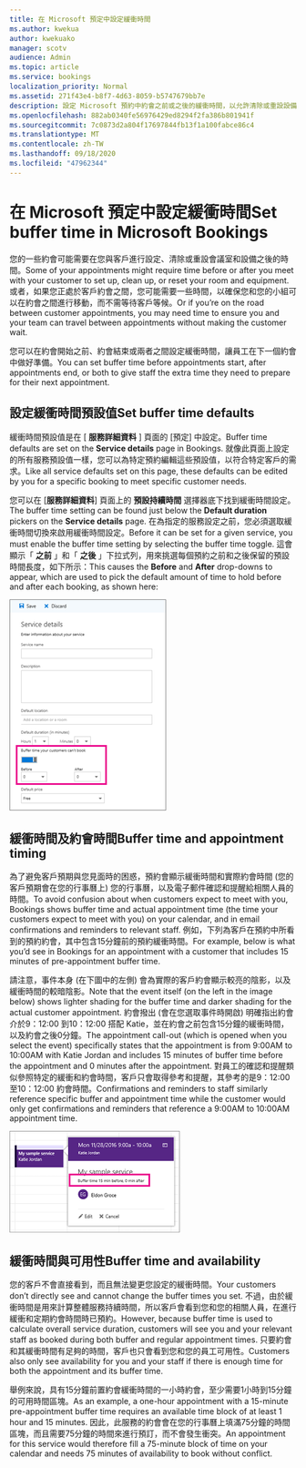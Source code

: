 ```yaml
---
title: 在 Microsoft 預定中設定緩衝時間
ms.author: kwekua
author: kwekuako
manager: scotv
audience: Admin
ms.topic: article
ms.service: bookings
localization_priority: Normal
ms.assetid: 271f43e4-b8f7-4d63-8059-b5747679bb7e
description: 設定 Microsoft 預約中約會之前或之後的緩衝時間，以允許清除或重設設備的時間。
ms.openlocfilehash: 882ab0340fe56976429ed8294f2fa386b801941f
ms.sourcegitcommit: 7c0873d2a804f17697844fb13f1a100fabce86c4
ms.translationtype: MT
ms.contentlocale: zh-TW
ms.lasthandoff: 09/18/2020
ms.locfileid: "47962344"
---
```

# <a name="set-buffer-time-in-microsoft-bookings"></a><span data-ttu-id="75089-103">在 Microsoft 預定中設定緩衝時間</span><span class="sxs-lookup"><span data-stu-id="75089-103">Set buffer time in Microsoft Bookings</span></span>

<span data-ttu-id="75089-104">您的一些約會可能需要在您與客戶進行設定、清除或重設會議室和設備之後的時間。</span><span class="sxs-lookup"><span data-stu-id="75089-104">Some of your appointments might require time before or after you meet with your customer to set up, clean up, or reset your room and equipment.</span></span> <span data-ttu-id="75089-105">或者，如果您正處於客戶約會之間，您可能需要一些時間，以確保您和您的小組可以在約會之間進行移動，而不需等待客戶等候。</span><span class="sxs-lookup"><span data-stu-id="75089-105">Or if you’re on the road between customer appointments, you may need time to ensure you and your team can travel between appointments without making the customer wait.</span></span>

<span data-ttu-id="75089-106">您可以在約會開始之前、約會結束或兩者之間設定緩衝時間，讓員工在下一個約會中做好準備。</span><span class="sxs-lookup"><span data-stu-id="75089-106">You can set buffer time before appointments start, after appointments end, or both to give staff the extra time they need to prepare for their next appointment.</span></span>

## <a name="set-buffer-time-defaults"></a><span data-ttu-id="75089-107">設定緩衝時間預設值</span><span class="sxs-lookup"><span data-stu-id="75089-107">Set buffer time defaults</span></span>

<span data-ttu-id="75089-108">緩衝時間預設值是在 [ **服務詳細資料** ] 頁面的 [預定] 中設定。</span><span class="sxs-lookup"><span data-stu-id="75089-108">Buffer time defaults are set on the **Service details** page in Bookings.</span></span> <span data-ttu-id="75089-109">就像此頁面上設定的所有服務預設值一樣，您可以為特定預約編輯這些預設值，以符合特定客戶的需求。</span><span class="sxs-lookup"><span data-stu-id="75089-109">Like all service defaults set on this page, these defaults can be edited by you for a specific booking to meet specific customer needs.</span></span>

<span data-ttu-id="75089-110">您可以在 [**服務詳細資料**] 頁面上的 **預設持續時間** 選擇器底下找到緩衝時間設定。</span><span class="sxs-lookup"><span data-stu-id="75089-110">The buffer time setting can be found just below the **Default duration** pickers on the **Service details** page.</span></span> <span data-ttu-id="75089-111">在為指定的服務設定之前，您必須選取緩衝時間切換來啟用緩衝時間設定。</span><span class="sxs-lookup"><span data-stu-id="75089-111">Before it can be set for a given service, you must enable the buffer time setting by selecting the buffer time toggle.</span></span> <span data-ttu-id="75089-112">這會顯示「 **之前** 」和「 **之後** 」下拉式列，用來挑選每個預約之前和之後保留的預設時間長度，如下所示：</span><span class="sxs-lookup"><span data-stu-id="75089-112">This causes the **Before** and **After** drop-downs to appear, which are used to pick the default amount of time to hold before and after each booking, as shown here:</span></span>

   ![啟用緩衝時間的預約映射](../media/bookings-buffertime.png)

## <a name="buffer-time-and-appointment-timing"></a><span data-ttu-id="75089-114">緩衝時間及約會時間</span><span class="sxs-lookup"><span data-stu-id="75089-114">Buffer time and appointment timing</span></span>

<span data-ttu-id="75089-115">為了避免客戶預期與您見面時的困惑，預約會顯示緩衝時間和實際約會時間 (您的客戶預期會在您的行事曆上) 您的行事曆，以及電子郵件確認和提醒給相關人員的時間。</span><span class="sxs-lookup"><span data-stu-id="75089-115">To avoid confusion about when customers expect to meet with you, Bookings shows buffer time and actual appointment time (the time your customers expect to meet with you) on your calendar, and in email confirmations and reminders to relevant staff.</span></span> <span data-ttu-id="75089-116">例如，下列為客戶在預約中所看到的預約約會，其中包含15分鐘前的預約緩衝時間。</span><span class="sxs-lookup"><span data-stu-id="75089-116">For example, below is what you’d see in Bookings for an appointment with a customer that includes 15 minutes of pre-appointment buffer time.</span></span>

<span data-ttu-id="75089-117">請注意，事件本身 (在下圖中的左側) 會為實際的客戶約會顯示較亮的陰影，以及緩衝時間的較暗陰影。</span><span class="sxs-lookup"><span data-stu-id="75089-117">Note that the event itself (on the left in the image below) shows lighter shading for the buffer time and darker shading for the actual customer appointment.</span></span> <span data-ttu-id="75089-118">約會撥出 (會在您選取事件時開啟) 明確指出約會介於9：12:00 到10：12:00 搭配 Katie，並在約會之前包含15分鐘的緩衝時間，以及約會之後0分鐘。</span><span class="sxs-lookup"><span data-stu-id="75089-118">The appointment call-out (which is opened when you select the event) specifically states that the appointment is from 9:00AM to 10:00AM with Katie Jordan and includes 15 minutes of buffer time before the appointment and 0 minutes after the appointment.</span></span> <span data-ttu-id="75089-119">對員工的確認和提醒類似參照特定的緩衝和約會時間，客戶只會取得參考和提醒，其參考的是9：12:00 至10：12:00 約會時間。</span><span class="sxs-lookup"><span data-stu-id="75089-119">Confirmations and reminders to staff similarly reference specific buffer and appointment time while the customer would only get confirmations and reminders that reference a 9:00AM to 10:00AM appointment time.</span></span>

   ![顯示緩衝區時間的預約約會呼叫圖像](../media/bookings-buffertime-callout.png)

## <a name="buffer-time-and-availability"></a><span data-ttu-id="75089-121">緩衝時間與可用性</span><span class="sxs-lookup"><span data-stu-id="75089-121">Buffer time and availability</span></span>

<span data-ttu-id="75089-122">您的客戶不會直接看到，而且無法變更您設定的緩衝時間。</span><span class="sxs-lookup"><span data-stu-id="75089-122">Your customers don’t directly see and cannot change the buffer times you set.</span></span> <span data-ttu-id="75089-123">不過，由於緩衝時間是用來計算整體服務持續時間，所以客戶會看到您和您的相關人員，在進行緩衝和定期約會時間時已預約。</span><span class="sxs-lookup"><span data-stu-id="75089-123">However, because buffer time is used to calculate overall service duration, customers will see you and your relevant staff as booked during both buffer and regular appointment times.</span></span> <span data-ttu-id="75089-124">只要約會和其緩衝時間有足夠的時間，客戶也只會看到您和您的員工可用性。</span><span class="sxs-lookup"><span data-stu-id="75089-124">Customers also only see availability for you and your staff if there is enough time for both the appointment and its buffer time.</span></span>

<span data-ttu-id="75089-125">舉例來說，具有15分鐘前置約會緩衝時間的一小時約會，至少需要1小時到15分鐘的可用時間區塊。</span><span class="sxs-lookup"><span data-stu-id="75089-125">As an example, a one-hour appointment with a 15-minute pre-appointment buffer time requires an available time block of at least 1 hour and 15 minutes.</span></span> <span data-ttu-id="75089-126">因此，此服務的約會會在您的行事曆上填滿75分鐘的時間區塊，而且需要75分鐘的時間來進行預訂，而不會發生衝突。</span><span class="sxs-lookup"><span data-stu-id="75089-126">An appointment for this service would therefore fill a 75-minute block of time on your calendar and needs 75 minutes of availability to book without conflict.</span></span>
